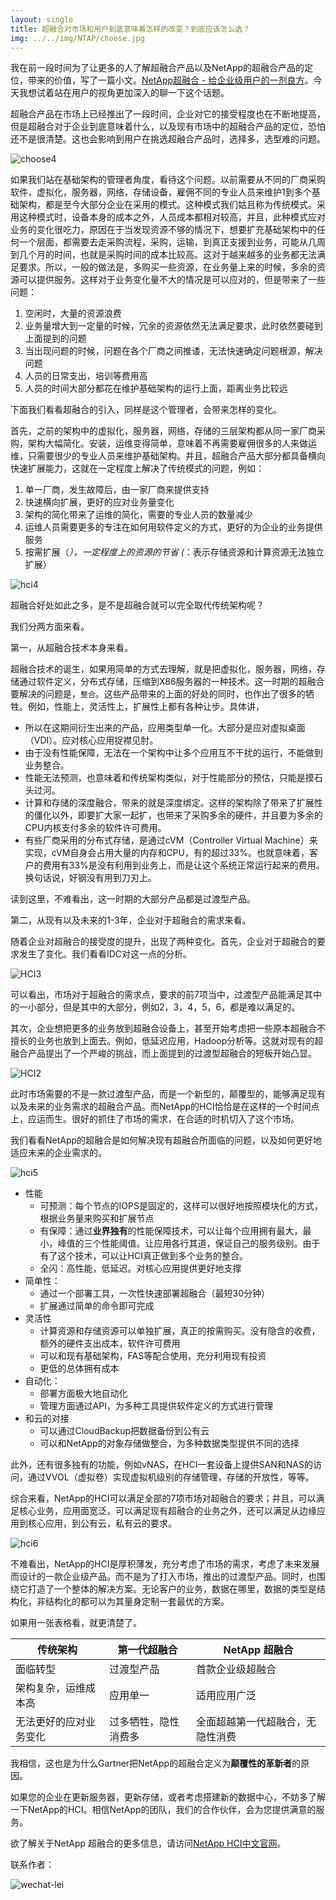 ```yaml
---
layout: single
title: 超融合对市场和用户到底意味着怎样的改变？到底应该怎么选？
img: ../../img/NTAP/choose.jpg
---
```


我在前一段时间为了让更多的人了解超融合产品以及NetApp的超融合产品的定位，带来的价值，写了一篇小文。[NetApp超融合 - 给企业级用户的一剂良方](https://mp.weixin.qq.com/s/eejirbZTyI_Fn0WOuDVX9A)。今天我想试着站在用户的视角更加深入的聊一下这个话题。

超融合产品在市场上已经推出了一段时间，企业对它的接受程度也在不断地提高，但是超融合对于企业到底意味着什么，以及现有市场中的超融合产品的定位，恐怕还不是很清楚。这也会影响到用户在挑选超融合产品时，选择多，选型难的问题。

![choose4](../img/NTAP/choose4.jpg)

如果我们站在基础架构的管理者角度，看待这个问题。以前需要从不同的厂商采购软件，虚拟化，服务器，网络，存储设备，雇佣不同的专业人员来维护1到多个基础架构，都是至今大部分企业在采用的模式。这种模式我们姑且称为传统模式。采用这种模式时，设备本身的成本之外，人员成本都相对较高，并且，此种模式应对业务的变化很吃力，原因在于当发现资源不够的情况下，想要扩充基础架构中的任何一个层面，都需要去走采购流程，采购，运输，到真正支援到业务，可能从几周到几个月的时间，也就是采购时间的成本比较高。这对于越来越多的业务都无法满足要求。所以，一般的做法是，多购买一些资源，在业务量上来的时候，多余的资源可以提供服务。这样对于业务变化量不大的情况是可以应对的，但是带来了一些问题：

1. 空闲时，大量的资源浪费
2. 业务量增大到一定量的时候，冗余的资源依然无法满足要求，此时依然要碰到上面提到的问题
3. 当出现问题的时候，问题在各个厂商之间推诿，无法快速确定问题根源，解决问题
4. 人员的日常支出，培训等费用高
5. 人员的时间大部分都花在维护基础架构的运行上面，距离业务比较远

下面我们看看超融合的引入，同样是这个管理者，会带来怎样的变化。

首先，之前的架构中的虚拟化，服务器，网络，存储的三层架构都从同一家厂商采购，架构大幅简化。安装，运维变得简单，意味着不再需要雇佣很多的人来做运维，只需要很少的专业人员来维护基础架构。并且，超融合产品大部分都具备横向快速扩展能力，这就在一定程度上解决了传统模式的问题，例如：

1. 单一厂商，发生故障后，由一家厂商来提供支持
2. 快速横向扩展，更好的应对业务量变化
3. 架构的简化带来了运维的简化，需要的专业人员的数量减少
4. 运维人员需要更多的专注在如何用软件定义的方式，更好的为企业的业务提供服务
5. 按需扩展（*），一定程度上的资源的节省 (*：表示存储资源和计算资源无法独立扩展）

![hci4](../img/NTAP/hci4.png)


超融合好处如此之多，是不是超融合就可以完全取代传统架构呢？

我们分两方面来看。

第一，从超融合技术本身来看。

超融合技术的诞生，如果用简单的方式去理解，就是把虚拟化，服务器，网络，存储通过软件定义，分布式存储，压缩到X86服务器的一种技术。这一时期的超融合要解决的问题是，`整合`。这些产品带来的上面的好处的同时，也作出了很多的牺牲。例如，性能上，灵活性上，扩展性上都有各种让步。具体讲，

- 所以在这期间衍生出来的产品，应用类型单一化。大部分是应对虚拟桌面（VDI）。应对核心应用捉襟见肘。
- 由于没有性能保障，无法在一个架构中让多个应用互不干扰的运行，不能做到业务整合。
- 性能无法预测，也意味着和传统架构类似，对于性能部分的预估，只能是摸石头过河。
- 计算和存储的深度融合，带来的就是深度绑定。这样的架构除了带来了扩展性的僵化以外，即要扩大家一起扩，也带来了采购多余的硬件，并且要为多余的CPU内核支付多余的软件许可费用。
- 有些厂商采用的分布式存储，是通过cVM（Controller Virtual Machine）来实现，cVM自身会占用大量的内存和CPU，有的超过33%。也就意味着，客户的费用有33%是没有利用到业务上，而是让这个系统正常运行起来的费用。换句话说，好钢没有用到刀刃上。

读到这里，不难看出，这一时期的大部分产品都是过渡型产品。

第二，从现有以及未来的1-3年，企业对于超融合的需求来看。

随着企业对超融合的接受度的提升，出现了两种变化。首先，企业对于超融合的要求发生了变化。我们看看IDC对这一点的分析。

![HCI3](../img/NTAP/HCI3.png)

可以看出，市场对于超融合的需求点，要求的前7项当中，过渡型产品能满足其中的一小部分，但是其中的大部分，例如2，3，4，5，6，都是难以满足的。

其次，企业想把更多的业务放到超融合设备上，甚至开始考虑把一些原本超融合不擅长的业务也放到上面去。例如，低延迟应用，Hadoop分析等。这就对现有的超融合产品提出了一个严峻的挑战，而上面提到的过渡型超融合的短板开始凸显。

![HCI2](../img/NTAP/HCI2.png)

此时市场需要的不是一款过渡型产品，而是一个新型的，颠覆型的，能够满足现有以及未来的业务需求的超融合产品。而NetApp的HCI恰恰是在这样的一个时间点上，应运而生。很好的抓住了市场的需求，在合适的时机切入了这个市场。

我们看看NetApp的超融合是如何解决现有超融合所面临的问题，以及如何更好地适应未来的企业需求的。

![hci5](../img/NTAP/hci5.png)

- 性能
  - 可预测：每个节点的IOPS是固定的，这样可以很好地按照模块化的方式，根据业务量来购买和扩展节点
  - 有保障：通过**业界独有**的性能保障技术，可以让每个应用拥有最大，最小，峰值的三个性能阈值。让应用各行其道，保证自己的服务级别。由于有了这个技术，可以让HCI真正做到多个业务的整合。
  - 全闪：高性能，低延迟。对核心应用提供更好地支撑
- 简单性：
  - 通过一个部署工具，一次性快速部署超融合（最短30分钟）
  - 扩展通过简单的命令即可完成
- 灵活性
  - 计算资源和存储资源可以单独扩展，真正的按需购买。没有隐含的收费，额外的硬件支出成本，软件许可费用
  - 可以和现有基础架构，FAS等配合使用，充分利用现有投资
  - 更低的总体拥有成本
- 自动化：
  - 部署方面极大地自动化
  - 管理方面通过API，为多种工具提供软件定义的方式进行管理
- 和云的对接
  - 可以通过CloudBackup把数据备份到公有云
  - 可以和NetApp的对象存储做整合，为多种数据类型提供不同的选择

此外，还有很多独有的功能，例如vNAS，在HCI一套设备上提供SAN和NAS的访问，通过VVOL（虚拟卷）实现虚拟机级别的存储管理，存储的开放性，等等。

综合来看，NetApp的HCI可以满足全部的7项市场对超融合的要求；并且，可以满足核心业务，应用面宽泛，可以满足现有超融合的业务之外，还可以满足从边缘应用到核心应用，到公有云，私有云的要求。

![hci6](../img/NTAP/hci6.png)

不难看出，NetApp的HCI是厚积薄发，充分考虑了市场的需求，考虑了未来发展而设计的一款企业级产品。而不是为了打入市场，推出的过渡型产品。同时，也围绕它打造了一个整体的解决方案。无论客户的业务，数据在哪里，数据的类型是结构化，非结构化的都可以为其量身定制一套最优的方案。

如果用一张表格看，就更清楚了。

| 传统架构               | 第一代超融合         | NetApp 超融合                    |
| ---------------------- | -------------------- | -------------------------------- |
| 面临转型               | 过渡型产品           | 首款企业级超融合                 |
| 架构复杂，运维成本高   | 应用单一             | 适用应用广泛                     |
| 无法更好的应对业务变化 | 过多牺牲，隐性消费多 | 全面超越第一代超融合，无隐性消费 |

我相信，这也是为什么Gartner把NetApp的超融合定义为**颠覆性的革新者**的原因。

如果您的企业在更新服务器，更新存储，或者考虑搭建新的数据中心，不妨多了解一下NetApp的HCI。相信NetApp的团队，我们的合作伙伴，会为您提供满意的服务。

欲了解关于NetApp 超融合的更多信息，请访问[NetApp HCI中文官网](https://www.netapp.com/cn/products/converged-systems/hyper-converged-infrastructure.aspx)。

联系作者：

![wechat-lei](../img/wechat-lei.jpeg)
